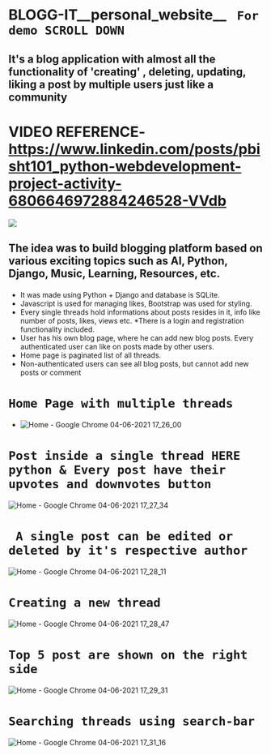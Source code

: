 # BLOGG-IT__personal_website__ ``` For demo SCROLL DOWN```
## It's a blog application with almost all the functionality of 'creating' , deleting, updating, liking a post by multiple users just like a community
# VIDEO REFERENCE- https://www.linkedin.com/posts/pbisht101_python-webdevelopment-project-activity-6806646972884246528-VVdb
![](https://media.giphy.com/media/qUrQswDNmrhOmEJySI/giphy.gif)
 ## The idea was to build blogging platform based on various exciting topics such as AI, Python, Django, Music, Learning, Resources, etc.</p>
  

* It was made using Python + Django and database is SQLite.
* Javascript is used for managing likes, Bootstrap was used for styling.
* Every single threads hold informations about posts resides in it, info like number of posts, likes, views etc. 
*There is a login and registration functionality included.
* User has his own blog page, where he can add new blog posts. Every authenticated user can like on posts made by other users.
* Home page is paginated list of all threads.
* Non-authenticated users can see all blog posts, but cannot add new posts or comment
# ```Home Page with multiple threads```
* ![Home - Google Chrome 04-06-2021 17_26_00](https://user-images.githubusercontent.com/57286404/120835992-ae8f9d80-c582-11eb-8a5f-4cf74bda34de.png)
 
# ```Post inside a single thread HERE python & Every post have their upvotes and downvotes button ```
![Home - Google Chrome 04-06-2021 17_27_34](https://user-images.githubusercontent.com/57286404/120835989-adf70700-c582-11eb-85c0-834d3546ebaf.png)

# ``` A single post can be edited or deleted by it's respective author```
![Home - Google Chrome 04-06-2021 17_28_11](https://user-images.githubusercontent.com/57286404/120835987-acc5da00-c582-11eb-9da8-8d1f57d7900b.png)

# ```Creating a new thread```
![Home - Google Chrome 04-06-2021 17_28_47](https://user-images.githubusercontent.com/57286404/120835984-ac2d4380-c582-11eb-8887-89eb1b1b88fd.png)

# ```Top 5 post are shown on the right side ```
![Home - Google Chrome 04-06-2021 17_29_31](https://user-images.githubusercontent.com/57286404/120835980-aafc1680-c582-11eb-98df-4556b77a70ec.png)

# ```Searching threads using search-bar```
![Home - Google Chrome 04-06-2021 17_31_16](https://user-images.githubusercontent.com/57286404/120836198-ec8cc180-c582-11eb-9357-4752612f77bf.png)
